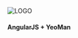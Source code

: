 ![LOGO](http://www.pole-emploi.fr/image/mmlelement/pj/7f/bb/a5/12/logo-pe49424.png)

#### AngularJS + YeoMan
